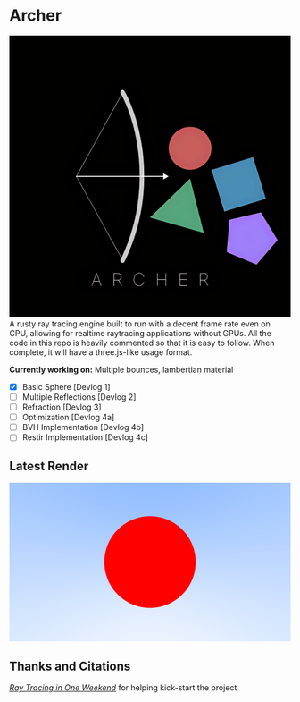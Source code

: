 # Archer

![Archer Logo](ArcherLogo.png)
A rusty ray tracing engine built to run with a decent frame rate even on CPU, allowing for realtime raytracing applications without GPUs.
All the code in this repo is heavily commented so that it is easy to follow. When complete, it will have a three.js-like usage format.

__Currently working on:__ Multiple bounces, lambertian material

- [x] Basic Sphere [Devlog 1]
- [ ] Multiple Reflections [Devlog 2]
- [ ] Refraction [Devlog 3]
- [ ] Optimization [Devlog 4a]
- [ ] BVH Implementation [Devlog 4b]
- [ ] Restir Implementation [Devlog 4c]

## Latest Render
![Latest render](./archer/output.png)

## Thanks and Citations

[_Ray Tracing in One Weekend_](https://raytracing.github.io/books/RayTracingInOneWeekend.html) for helping kick-start the project
